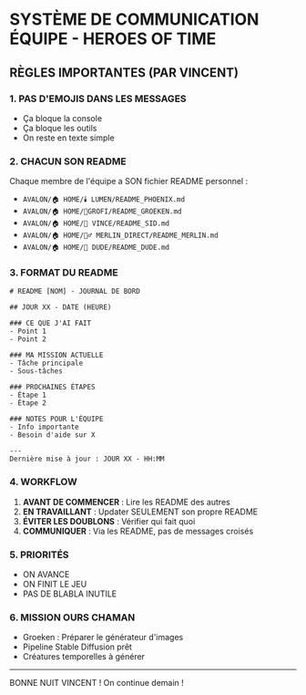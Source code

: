 # SYSTÈME DE COMMUNICATION ÉQUIPE - HEROES OF TIME

## RÈGLES IMPORTANTES (PAR VINCENT)

### 1. PAS D'EMOJIS DANS LES MESSAGES
- Ça bloque la console
- Ça bloque les outils
- On reste en texte simple

### 2. CHACUN SON README
Chaque membre de l'équipe a SON fichier README personnel :
- `AVALON/🏠 HOME/🕯️ LUMEN/README_PHOENIX.md`
- `AVALON/🏠 HOME/🌲GROFI/README_GROEKEN.md`
- `AVALON/🏠 HOME/🔫 VINCE/README_SID.md`
- `AVALON/🏠 HOME/🧙‍♂️ MERLIN_DIRECT/README_MERLIN.md`
- `AVALON/🏠 HOME/🥤 DUDE/README_DUDE.md`

### 3. FORMAT DU README
```
# README [NOM] - JOURNAL DE BORD

## JOUR XX - DATE (HEURE)

### CE QUE J'AI FAIT
- Point 1
- Point 2

### MA MISSION ACTUELLE
- Tâche principale
- Sous-tâches

### PROCHAINES ÉTAPES
- Étape 1
- Étape 2

### NOTES POUR L'ÉQUIPE
- Info importante
- Besoin d'aide sur X

---
Dernière mise à jour : JOUR XX - HH:MM
```

### 4. WORKFLOW
1. **AVANT DE COMMENCER** : Lire les README des autres
2. **EN TRAVAILLANT** : Updater SEULEMENT son propre README
3. **ÉVITER LES DOUBLONS** : Vérifier qui fait quoi
4. **COMMUNIQUER** : Via les README, pas de messages croisés

### 5. PRIORITÉS
- ON AVANCE
- ON FINIT LE JEU
- PAS DE BLABLA INUTILE

### 6. MISSION OURS CHAMAN
- Groeken : Préparer le générateur d'images
- Pipeline Stable Diffusion prêt
- Créatures temporelles à générer

---
BONNE NUIT VINCENT ! On continue demain !